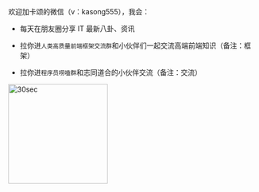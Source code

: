 欢迎加卡颂的微信（v：kasong555），我会：

- 每天在朋友圈分享 IT 最新八卦、资讯

- 拉你进`人类高质量前端框架交流群`和小伙伴们一起交流高端前端知识（备注：框架）

- 拉你进`程序员唠嗑群`和志同道合的小伙伴交流（备注：交流）

<img style="width: 200px;height:200px;" :src="$withBase('/img/kasong555.jpeg')" alt="30sec">

